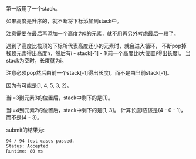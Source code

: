 第一版用了一个stack。

如果高度是升序的，就不断将下标添加到stack中。

注意需要在最后再添加一个高度为0的元素，就不用再另外考虑最后一段了。

遇到了高度比栈顶的下标所代表高度还小的元素时，就会进入循环，
不断pop掉栈顶元素得出高度h，然后有i - stack[-1] - 1(前一个高度比i大位置)得出长度l。
当stack为空时，长度就为i。

注意必须pop然后由前一个stack[-1]得出长度l，而不是由当前stack[-1]。

因为有可能是[1, 4, 5, 3, 2]。

当i=3到元素3的位置后，stack中剩下的是[1]。

当i=4到元素2的位置后，stack中剩下的是[1, 3]。
计算长度l应该是(4 - 0 - 1)，而不是(4 - 3)。

submit的结果为:
```
94 / 94 test cases passed.
Status: Accepted
Runtime: 80 ms
```
